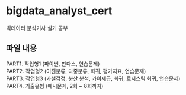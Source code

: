 # bigdata_analyst_cert
빅데이터 분석기사 실기 공부

## 파일 내용
PART1. 작업형1 (파이썬, 판다스, 연습문제)  
PART2. 작업형2 (이진분류, 다중분류, 회귀, 평가지표, 연습문제)  
PART3. 작업형3 (가설검정, 분산 분석, 카이제곱, 회귀, 로지스틱 회귀, 연습문제)  
PART4. 기출유형 (예시문제, 2회 ~ 8회까지)
